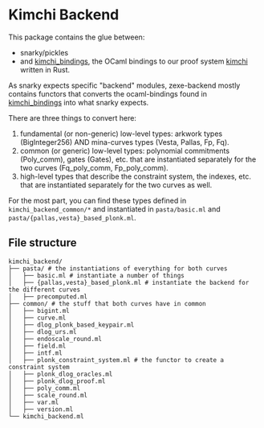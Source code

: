 # Kimchi Backend

This package contains the glue between:

* snarky/pickles
* and [kimchi_bindings](../kimchi_bindings), the OCaml bindings to our proof system [kimchi](https://www.github.com/o1-labs/proof-systems) written in Rust.

As snarky expects specific "backend" modules, zexe-backend mostly contains functors that converts the ocaml-bindings found in [kimchi_bindings](../kimchi_bindings) into what snarky expects.

There are three things to convert here:

1. fundamental (or non-generic) low-level types: arkwork types (BigInteger256) AND mina-curves types (Vesta, Pallas, Fp, Fq).
2. common (or generic) low-level types: polynomial commitments (Poly_comm), gates (Gates), etc. that are instantiated separately for the two curves (Fq_poly_comm, Fp_poly_comm).
3. high-level types that describe the constraint system, the indexes, etc. that are instantiated separately for the two curves as well.

For the most part, you can find these types defined in `kimchi_backend_common/*` and instantiated in `pasta/basic.ml` and `pasta/{pallas,vesta}_based_plonk.ml`.

## File structure

```
kimchi_backend/
├── pasta/ # the instantiations of everything for both curves
│   ├── basic.ml # instantiate a number of things
│   ├── {pallas,vesta}_based_plonk.ml # instantiate the backend for the different curves
│   ├── precomputed.ml
├── common/ # the stuff that both curves have in common
│   ├── bigint.ml
│   ├── curve.ml
│   ├── dlog_plonk_based_keypair.ml
│   ├── dlog_urs.ml
│   ├── endoscale_round.ml
│   ├── field.ml
│   ├── intf.ml
│   ├── plonk_constraint_system.ml # the functor to create a constraint system
│   ├── plonk_dlog_oracles.ml
│   ├── plonk_dlog_proof.ml
│   ├── poly_comm.ml
│   ├── scale_round.ml
│   ├── var.ml
│   ├── version.ml
└── kimchi_backend.ml
```

